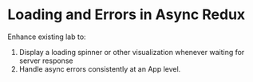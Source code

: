 Loading and Errors in Async Redux
===

Enhance existing lab to:

1. Display a loading spinner or other visualization whenever waiting for server response 
1. Handle async errors consistently at an App level.

